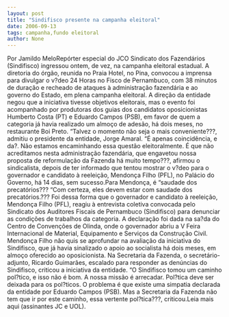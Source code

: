 ```yaml
---
layout: post
title: "Sindifisco presente na campanha eleitoral"
date: 2006-09-13
tags: campanha,fundo eleitoral
author: None
---
```

Por Jamildo MeloRepórter especial do JCO Sindicato dos Fazendários (Sindifisco) ingressou ontem, de vez, na campanha eleitoral estadual. A diretoria do órgão, reunida no Praia Hotel, no Pina, convocou a imprensa para divulgar o v?deo 24 Horas no Fisco de Pernambuco, com 38 minutos de duração e recheado de ataques à administração fazendária e ao governo do Estado, em plena campanha eleitoral. A direção da entidade negou que a iniciativa tivesse objetivos eleitorais, mas o evento foi acompanhado por produtoras dos guias dos candidatos oposicionistas Humberto Costa (PT) e Eduardo Campos (PSB), em favor de quem a categoria já havia realizado um almoço de adesão, há dois meses, no restaurante Boi Preto. “Talvez o momento não seja o mais conveniente???, admitiu o presidente da entidade, Jorge Amaral. “É apenas coincidência, e da?. Não estamos encaminhando essa questão eleitoralmente. É que não acreditamos nesta administração fazendária, que engavetou nossa proposta de reformulação da Fazenda há muito tempo???, afirmou o sindicalista, depois de ter informado que tentou mostrar o v?deo para o governador e candidato à reeleição, Mendonça Filho (PFL), no Palácio do Governo, há 14 dias, sem sucesso.Para Mendonça, é “saudade dos precatórios???
“Com certeza, eles devem estar com saudade dos precatórios.??? Foi dessa forma que o governador e candidato à reeleição, Mendonça Filho (PFL), reagiu à entrevista coletiva convocada pelo Sindicato dos Auditores Fiscais de Pernambuco (Sindifisco) para denunciar as condições de trabalhos da categoria. A declaração foi dada na sa?da do Centro de Convenções de Olinda, onde o governador abriu a V Feira Internacional de Material, Equipamento e Serviços da Construção Civil. Mendonça Filho não quis se aprofundar na avaliação da iniciativa do Sindifisco, que já havia sinalizado o apoio ao socialista há dois meses, em almoço oferecido ao oposicionista. Na Secretaria da Fazenda, o secretário-adjunto, Ricardo Guimarães, escalado para responder as denúncias do Sindifisco, criticou a iniciativa da entidade. “O Sindifisco tomou um caminho pol?tico, e isso não é bom. A nossa missão é arrecadar. Pol?tica deve ser deixada para os pol?ticos. O problema é que existe uma simpatia declarada da entidade por Eduardo Campos (PSB). Mas a Secretaria da Fazenda não tem que ir por este caminho, essa vertente pol?tica???, criticou.Leia mais aqui (assinantes JC e UOL). 